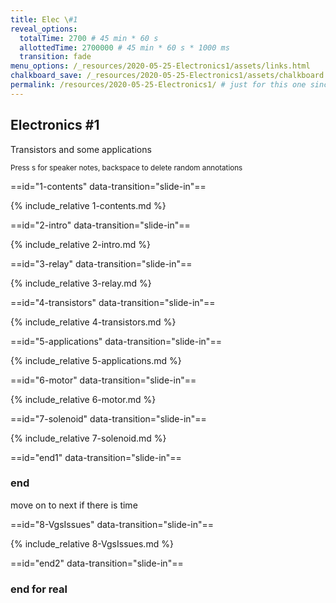 ```yaml
---
title: Elec \#1
reveal_options:
  totalTime: 2700 # 45 min * 60 s
  allottedTime: 2700000 # 45 min * 60 s * 1000 ms
  transition: fade
menu_options: /_resources/2020-05-25-Electronics1/assets/links.html
chalkboard_save: /_resources/2020-05-25-Electronics1/assets/chalkboard.json
permalink: /resources/2020-05-25-Electronics1/ # just for this one since the link is sent
---
```


## Electronics #1

Transistors and some applications

<figcaption><small>Press s for speaker notes, backspace to delete random annotations</small></figcaption>

==id="1-contents" data-transition="slide-in"==

{% include_relative 1-contents.md %}

==id="2-intro" data-transition="slide-in"==

{% include_relative 2-intro.md %}

==id="3-relay" data-transition="slide-in"==

{% include_relative 3-relay.md %}

==id="4-transistors" data-transition="slide-in"==

{% include_relative 4-transistors.md %}

==id="5-applications" data-transition="slide-in"==

{% include_relative 5-applications.md %}

==id="6-motor" data-transition="slide-in"==

{% include_relative 6-motor.md %}

==id="7-solenoid" data-transition="slide-in"==

{% include_relative 7-solenoid.md %}

==id="end1" data-transition="slide-in"==

### end

<aside class="notes" markdown=1>

move on to next if there is time

</aside>

==id="8-VgsIssues" data-transition="slide-in"==

{% include_relative 8-VgsIssues.md %}

==id="end2" data-transition="slide-in"==

### end for real
